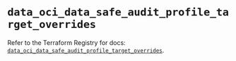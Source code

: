 # `data_oci_data_safe_audit_profile_target_overrides`

Refer to the Terraform Registry for docs: [`data_oci_data_safe_audit_profile_target_overrides`](https://registry.terraform.io/providers/oracle/oci/7.19.0/docs/data-sources/data_safe_audit_profile_target_overrides).
